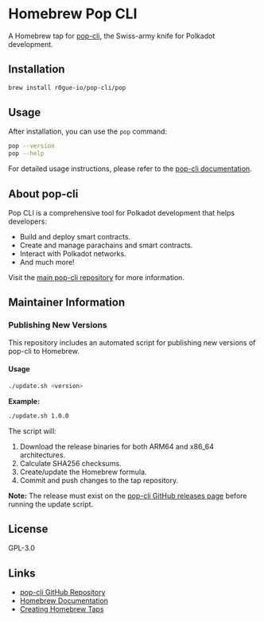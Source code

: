 # Homebrew Pop CLI

A Homebrew tap for [pop-cli](https://onpop.io/), the Swiss-army knife for Polkadot development.

## Installation

```bash
brew install r0gue-io/pop-cli/pop
```

## Usage

After installation, you can use the `pop` command:

```bash
pop --version
pop --help
```

For detailed usage instructions, please refer to the [pop-cli documentation](https://github.com/r0gue-io/pop-cli).

## About pop-cli

Pop CLI is a comprehensive tool for Polkadot development that helps developers:

- Build and deploy smart contracts.
- Create and manage parachains and smart contracts.
- Interact with Polkadot networks.
- And much more!

Visit the [main pop-cli repository](https://github.com/r0gue-io/pop-cli) for more information.

## Maintainer Information

### Publishing New Versions

This repository includes an automated script for publishing new versions of pop-cli to Homebrew.

#### Usage

```bash
./update.sh <version>
```

**Example:**

```bash
./update.sh 1.0.0
```

The script will:

1. Download the release binaries for both ARM64 and x86_64 architectures.
2. Calculate SHA256 checksums.
3. Create/update the Homebrew formula.
4. Commit and push changes to the tap repository.

**Note:** The release must exist on the [pop-cli GitHub releases page](https://github.com/r0gue-io/pop-cli/releases)
before running the update script.

## License

GPL-3.0

## Links

- [pop-cli GitHub Repository](https://github.com/r0gue-io/pop-cli)
- [Homebrew Documentation](https://docs.brew.sh/)
- [Creating Homebrew Taps](https://docs.brew.sh/How-to-Create-and-Maintain-a-Tap)
